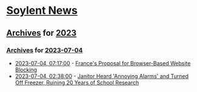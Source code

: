 # [Soylent News](../../../README.md)

## [Archives](../../index.md) for [2023](../index.md)

### [Archives](../../index.md) for [2023-07-04](index.md)

* [2023-07-04, 07:17:00](https://soylentnews.org/article.pl?sid=23/07/03/0949229&from=rss) - [France's Proposal for Browser-Based Website Blocking](https://soylentnews.org/article.pl?sid=23/07/03/0949229&from=rss)
* [2023-07-04, 02:38:00](https://soylentnews.org/article.pl?sid=23/07/03/0318228&from=rss) - [Janitor Heard 'Annoying Alarms' and Turned Off Freezer, Ruining 20 Years of School Research](https://soylentnews.org/article.pl?sid=23/07/03/0318228&from=rss)
